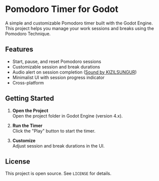 # Pomodoro Timer for Godot

A simple and customizable Pomodoro timer built with the Godot Engine. This project helps you manage your work sessions and breaks using the Pomodoro Technique.

## Features

- Start, pause, and reset Pomodoro sessions
- Customizable session and break durations
- Audio alert on session completion ([Sound by KIZILSUNGUR](https://freesound.org/people/KIZILSUNGUR/sounds/72125/))
- Minimalist UI with session progress indicator
- Cross-platform

## Getting Started

1. **Open the Project**  
Open the project folder in Godot Engine (version 4.x).

2. **Run the Timer**  
Click the "Play" button to start the timer.

3. **Customize**  
Adjust session and break durations in the UI.

## License

This project is open source. See `LICENSE` for details.
